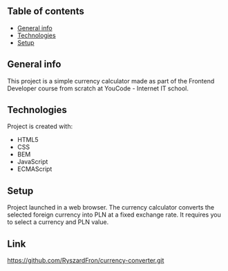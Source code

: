 ﻿## Table of contents
* [General info](#general-info)
* [Technologies](#technologies)
* [Setup](#setup)

## General info
This project is a simple currency calculator made as part of the Frontend Developer course from scratch at YouCode - Internet IT school.
	
## Technologies
Project is created with:
* HTML5
* CSS
* BEM
* JavaScript
* ECMAScript
	
## Setup
Project launched in a web browser. The currency calculator converts the selected foreign currency into PLN at a fixed exchange rate. It requires you to select a currency and PLN value.

## Link
https://github.com/RyszardFron/currency-converter.git
